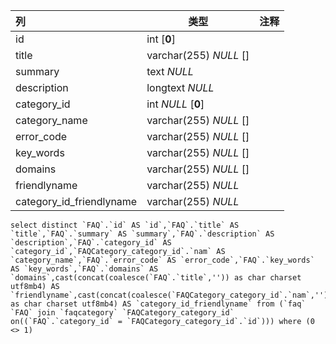 | 列                       | 类型                   | 注释 |
| :----------------------- | ---------------------- | ---- |
| id                       | int [**0**]            |      |
| title                    | varchar(255) *NULL* [] |      |
| summary                  | text *NULL*            |      |
| description              | longtext *NULL*        |      |
| category_id              | int *NULL* [**0**]     |      |
| category_name            | varchar(255) *NULL* [] |      |
| error_code               | varchar(255) *NULL* [] |      |
| key_words                | varchar(255) *NULL* [] |      |
| domains                  | varchar(255) *NULL* [] |      |
| friendlyname             | varchar(255) *NULL*    |      |
| category_id_friendlyname | varchar(255) *NULL*    |      |

```
select distinct `FAQ`.`id` AS `id`,`FAQ`.`title` AS `title`,`FAQ`.`summary` AS `summary`,`FAQ`.`description` AS `description`,`FAQ`.`category_id` AS `category_id`,`FAQCategory_category_id`.`nam` AS `category_name`,`FAQ`.`error_code` AS `error_code`,`FAQ`.`key_words` AS `key_words`,`FAQ`.`domains` AS `domains`,cast(concat(coalesce(`FAQ`.`title`,'')) as char charset utf8mb4) AS `friendlyname`,cast(concat(coalesce(`FAQCategory_category_id`.`nam`,'')) as char charset utf8mb4) AS `category_id_friendlyname` from (`faq` `FAQ` join `faqcategory` `FAQCategory_category_id` on((`FAQ`.`category_id` = `FAQCategory_category_id`.`id`))) where (0 <> 1)
```

